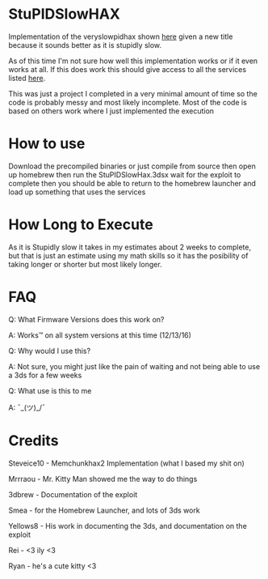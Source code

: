 # StuPIDSlowHAX
Implementation of the veryslowpidhax shown [here](https://www.3dbrew.org/wiki/3DS_System_Flaws#Kernel11) given a new title because it sounds better as it is stupidly slow.

As of this time I'm not sure how well this implementation works or if it even works at all. If this does work this should give access to all the services listed [here](https://www.3dbrew.org/wiki/Services_API).

This was just a project I completed in a very minimal amount of time so the code is probably messy and most likely incomplete. Most of the code is based on others work where I just implemented the execution

# How to use
Download the precompiled binaries or just compile from source
then open up homebrew
then run the StuPIDSlowHax.3dsx
wait for the exploit to complete
then you should be able to return to the homebrew launcher and load up something that uses the services

# How Long to Execute
As it is Stupidly slow it takes in my estimates about 2 weeks to complete, but that is just an estimate using my math skills so it has the posibility of taking longer or shorter but most likely longer.

# FAQ
Q: What Firmware Versions does this work on?

A: Works™ on all system versions at this time (12/13/16)

Q: Why would I use this?

A: Not sure, you might just like the pain of waiting and not being able to use a 3ds for a few weeks

Q: What use is this to me

A: ¯\_(ツ)_/¯

# Credits
Steveice10 - Memchunkhax2 Implementation (what I based my shit on)

Mrrraou - Mr. Kitty Man showed me the way to do things

3dbrew - Documentation of the exploit

Smea - for the Homebrew Launcher, and lots of 3ds work

Yellows8 - His work in documenting the 3ds, and documentation on the exploit

Rei - <3 ily <3

Ryan - he's a cute kitty <3
